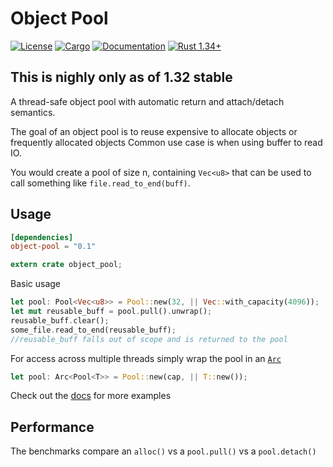 # Object Pool
[![License](https://img.shields.io/badge/license-MIT%2FApache--2.0-blue.svg)](
https://github.com/CJP10/object-pool)
[![Cargo](https://img.shields.io/crates/v/object-pool.svg)](
https://crates.io/crates/object-pool)
[![Documentation](https://docs.rs/object-pool/badge.svg)](
https://docs.rs/object-pool)
[![Rust 1.34+](https://img.shields.io/badge/rust-1.34+-lightgray.svg)](
https://www.rust-lang.org)

## This is nighly only as of 1.32 stable

A thread-safe object pool with automatic return and attach/detach semantics.

The goal of an object pool is to reuse expensive to allocate objects or frequently allocated objects
Common use case is when using buffer to read IO.

You would create a pool of size n, containing `Vec<u8>` that can be used to call something like `file.read_to_end(buff)`.
## Usage
```toml
[dependencies]
object-pool = "0.1"
```
```rust
extern crate object_pool;
```
Basic usage
```rust
let pool: Pool<Vec<u8>> = Pool::new(32, || Vec::with_capacity(4096));
let mut reusable_buff = pool.pull().unwrap();
reusable_buff.clear();
some_file.read_to_end(reusable_buff);
//reusable_buff falls out of scope and is returned to the pool
```
For access across multiple threads simply wrap the pool in an [`Arc`]
```rust
let pool: Arc<Pool<T>> = Pool::new(cap, || T::new());
```

Check out the [docs] for more examples

## Performance
The benchmarks compare an `alloc()` vs a `pool.pull()` vs a `pool.detach()`

[docs]: https://docs.rs/object-pool
[benches]: https://github.com/CJP10/object-pool/blob/master/src/lib.rs#L232
[`Arc`]: https://doc.rust-lang.org/stable/std/sync/struct.Arc.html
[report]: (benches/criterion/report/index.html)